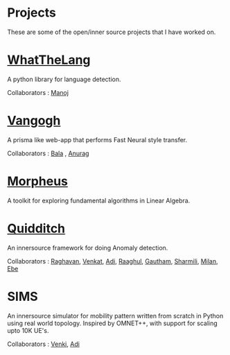 # Projects

These are some of the open/inner source projects that I have worked on.



# [WhatTheLang](https://github.com/indix/whatthelang)

A python library for language detection.

Collaborators : [Manoj](https://www.linkedin.com/in/manojlds/)

# [Vangogh](https://github.com/whiletruelearn/vangogh)

A prisma like web-app that performs Fast Neural style transfer.

Collaborators : [Bala](https://www.linkedin.com/in/bala-subramaniyan-6a618a21/) , [Anurag](https://www.linkedin.com/in/anuragmishracse/)

# [Morpheus](https://github.com/whiletruelearn/morpheus)

A toolkit for exploring fundamental algorithms in Linear Algebra.

# [Quidditch](https://www.ericsson.com/en/blog/2020/7/how-to-make-anomaly-detection-more-accessible)

An innersource framework for doing Anomaly detection.

Collaborators : [Raghavan](https://www.linkedin.com/in/raghavan-a-k-3a102713/), [Venkat](https://www.linkedin.com/in/venkatachalam-n-b8a17a18/), [Adi](https://www.linkedin.com/in/adithya-krishnan-0a7b66a8/), [Raaghul](https://www.linkedin.com/in/rraaghul/), [Gautham](https://www.linkedin.com/in/gauthamkrishna-g/), [Sharmili](https://www.linkedin.com/in/sharmili-srinivasan-40925a41/), [Milan](https://www.linkedin.com/in/milan-b-27585054/), [Ebe](https://www.linkedin.com/in/ebenezer-isaac/)


# SIMS

An innersource simulator for mobility pattern written from scratch in Python using real world topology. 
Inspired by OMNET++, with support for scaling upto 10K UE's. 

Collaborators : [Venki](https://www.linkedin.com/in/venkateshumaashankar/), [Adi](https://www.linkedin.com/in/adithya-krishnan-0a7b66a8/)
